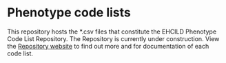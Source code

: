 # Phenotype code lists

This repository hosts the *.csv files that constitute the EHCILD Phenotype Code List Repository. The Repository is currently under construction. View the [Repository website](https://code.echild.ac.uk/) to find out more and for documentation of each code list.
